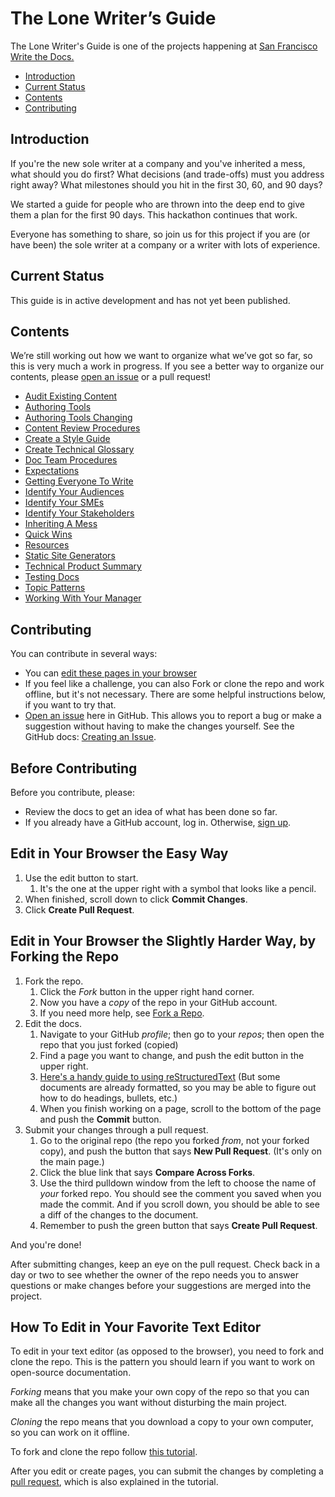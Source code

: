 # The Lone Writer’s Guide

The Lone Writer's Guide is one of the projects happening at [San Francisco Write the Docs.](https://www.meetup.com/Write-the-Docs-SF)

* [Introduction](#introduction)
* [Current Status](#current-status)
* [Contents](#contents)
* [Contributing](#contributing)

## Introduction

If you're the new sole writer at a company and you've inherited a mess, what should you do first? What decisions (and trade-offs) must you address right away? What milestones should you hit in the first 30, 60, and 90 days?

We started a guide for people who are thrown into the deep end to give them a plan for the first 90 days. This hackathon continues that work.

Everyone has something to share, so join us for this project if you are (or have been) the sole writer at a company or a writer with lots of experience.

## Current Status

This guide is in active development and has not yet been published.

## Contents

We’re still working out how we want to organize what we’ve got so far, so this is very much a work in progress. If you see a better way to organize our contents, please [open an issue](https://github.com/San-Francisco-Write-The-Docs/lone-writers-guide/issues/new) or a pull request!

* [Audit Existing Content](AuditExistingContent.rst)
* [Authoring Tools](AuthoringTools.rst)
* [Authoring Tools Changing](AuthoringToolsChanging.rst)
* [Content Review Procedures](ContentReviewProcedures.rst)
* [Create a Style Guide](CreateAStyleGuide.rst)
* [Create Technical Glossary](CreateTechnicalGlossary.rst)
* [Doc Team Procedures](DocTeamProcedures.rst)
* [Expectations](Expectations.rst)
* [Getting Everyone To Write](GettingEveryoneToWrite.rst)
* [Identify Your Audiences](IdentifyYourAudiences\(tables\).rst)
* [Identify Your SMEs](IdentifyYourSMEs.rst)
* [Identify Your Stakeholders](IdentifyYourStakeholders.rst)
* [Inheriting A Mess](InheritingAMess.rst)
* [Quick Wins](QuickWins.rst)
* [Resources](Resources.rst)
* [Static Site Generators](StaticSiteGenerators\(tables\).rst)
* [Technical Product Summary](TechnicalProductSummary.rst)
* [Testing Docs](TestingDocs.rst)
* [Topic Patterns](TopicPatterns.rst)
* [Working With Your Manager](WorkingWithYourManager.rst)

## Contributing

You can contribute in several ways:

* You can [edit these pages in your browser](#edit-in-your-browser-the-easy-way)
* If you feel like a challenge, you can also Fork or clone the repo and work offline, but it's not necessary. There are some helpful instructions below, if you want to try that.
* [Open an issue](https://github.com/San-Francisco-Write-The-Docs/lone-writers-guide/issues/new) here in GitHub. This allows you to report a bug or make a suggestion without having to make the changes yourself. See the GitHub docs: [Creating an Issue](https://help.github.com/articles/creating-an-issue/).

## Before Contributing

Before you contribute, please:

* Review the docs to get an idea of what has been done so far.
* If you already have a GitHub account, log in. Otherwise, [sign up](https://github.com/join).

## Edit in Your Browser the Easy Way

1. Use the edit button to start.
   1. It's the one at the upper right with a symbol that looks like a pencil.
1. When finished, scroll down to click **Commit Changes**.
1. Click **Create Pull Request**.

## Edit in Your Browser the Slightly Harder Way, by Forking the Repo

1. Fork the repo.
   1. Click the _Fork_ button in the upper right hand corner.
   1. Now you have a *copy* of the repo in your GitHub account.
   1. If you need more help, see [Fork a Repo](https://help.github.com/articles/fork-a-repo/).
1. Edit the docs.
   1. Navigate to your GitHub *profile*; then go to your *repos*; then open the repo that you just forked (copied)
   1. Find a page you want to change, and push the edit button in the upper right.
   1. [Here's a handy guide to using reStructuredText](http://www.sphinx-doc.org/en/master/usage/restructuredtext/basics.html)
      (But some documents are already formatted, so you may be able to figure out how to do headings, bullets, etc.)
   1. When you finish working on a page, scroll to the bottom of the page and push the **Commit** button.
1. Submit your changes through a pull request.
   1. Go to the original repo (the repo you forked _from_, not your forked copy), and push the button that says **New Pull Request**. (It's only on the main page.)
   1. Click the blue link that says **Compare Across Forks**.
   1. Use the third pulldown window from the left to choose the name of *your* forked repo. You should see the comment you saved when you made the commit. And if you scroll down, you should be able to see a diff of the changes to the document.
   1. Remember to push the green button that says **Create Pull Request**.

And you're done!

After submitting changes, keep an eye on the pull request. Check back in a day or two to see whether the owner of the repo needs you to answer questions or make changes before your suggestions are merged into the project.

## How To Edit in Your Favorite Text Editor

To edit in your text editor (as opposed to the browser), you need to fork and clone the repo. This is the pattern you should learn if you want to work on open-source documentation.

_Forking_ means that you make your own copy of the repo so that you can make all the changes you want without disturbing the main project.

_Cloning_ the repo means that you download a copy to your own computer, so you can work on it offline.

To fork and clone the repo follow [this tutorial](https://github.com/cwcromwell/docs/blob/master/GitTutorial.md).

After you edit or create pages, you can submit the changes by completing a [pull request](https://help.github.com/articles/about-pull-requests/), which is also explained in the tutorial. 
